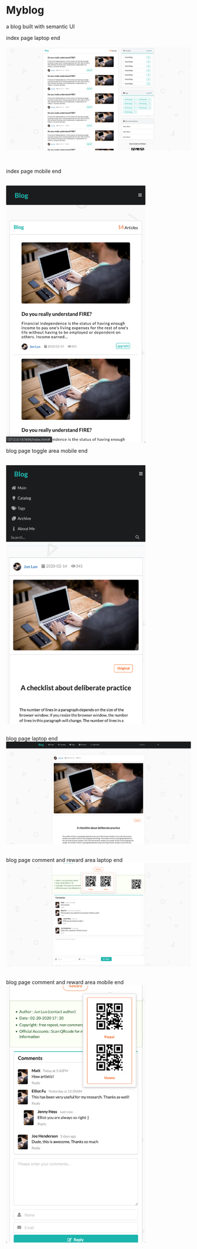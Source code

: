 # Myblog
a blog built with semantic UI<br>



index page laptop end<br><br>
![image](https://github.com/junluo1/Myblog/blob/master/Demo/index_page_laptop_end.png)

<br>
<p>index page mobile end</p><br>
<img src="https://github.com/junluo1/Myblog/blob/master/Demo/index_page_mobile_end.png" width = "380" alt="index page mobile end" align="center"/>
<br>
<p>blog page toggle area mobile end</p><br>
<img src="https://github.com/junluo1/Myblog/blob/master/Demo/index_page_mobile_end_toggle.png" width = "380" alt="index page mobile end" align="center"/>

<br>blog page laptop end<br>
![image](https://github.com/junluo1/Myblog/blob/master/Demo/blog_page_laptop_end.png)

<br>blog page comment and reward area laptop end<br>
![image](https://github.com/junluo1/Myblog/blob/master/Demo/blog_page_comment_reward_deaktop_end.png)

<br>blog page comment and reward area mobile end<br>
<img src="https://github.com/junluo1/Myblog/blob/master/Demo/blog_page_comment_reward_mobile_end.png" width = "380" alt="index page mobile end" align="center"/>



